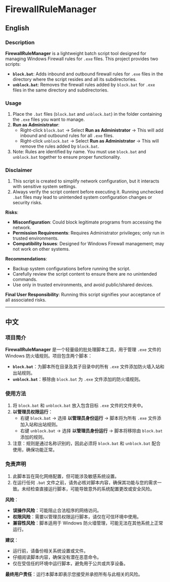 # FirewallRuleManager

## English

### Description
**FirewallRuleManager** is a lightweight batch script tool designed for managing Windows Firewall rules for `.exe` files. This project provides two scripts:
- **`block.bat`**: Adds inbound and outbound firewall rules for `.exe` files in the directory where the script resides and all its subdirectories.
- **`unblock.bat`**: Removes the firewall rules added by `block.bat` for `.exe` files in the same directory and subdirectories.

### Usage
1. Place the `.bat` files (`block.bat` and `unblock.bat`) in the folder containing the `.exe` files you want to manage.
2. **Run as Administrator**:
   - Right-click `block.bat` → Select **Run as Administrator** → This will add inbound and outbound rules for all `.exe` files.
   - Right-click `unblock.bat` → Select **Run as Administrator** → This will remove the rules added by `block.bat`.
3. Note: Rules are identified by name. You must use `block.bat` and `unblock.bat` together to ensure proper functionality.

### Disclaimer
1. This script is created to simplify network configuration, but it interacts with sensitive system settings.
2. Always verify the script content before executing it. Running unchecked `.bat` files may lead to unintended system configuration changes or security risks.

**Risks**:
- **Misconfiguration**: Could block legitimate programs from accessing the network.
- **Permission Requirements**: Requires Administrator privileges; only run in trusted environments.
- **Compatibility Issues**: Designed for Windows Firewall management; may not work on other systems.

**Recommendations**:
- Backup system configurations before running the script.
- Carefully review the script content to ensure there are no unintended commands.
- Use only in trusted environments, and avoid public/shared devices.

**Final User Responsibility**: Running this script signifies your acceptance of all associated risks.

---

## 中文

### 项目简介
**FirewallRuleManager** 是一个轻量级的批处理脚本工具，用于管理 `.exe` 文件的 Windows 防火墙规则。项目包含两个脚本：
- **`block.bat`**：为脚本所在目录及其子目录中的所有 `.exe` 文件添加防火墙入站和出站规则。
- **`unblock.bat`**：移除由 `block.bat` 为 `.exe` 文件添加的防火墙规则。

### 使用方法
1. 将 `block.bat` 和 `unblock.bat` 放入包含目标 `.exe` 文件的文件夹中。
2. **以管理员权限运行**：
   - 右键 `block.bat` → 选择 **以管理员身份运行** → 脚本将为所有 `.exe` 文件添加入站和出站规则。
   - 右键 `unblock.bat` → 选择 **以管理员身份运行** → 脚本将移除由 `block.bat` 添加的规则。
3. 注意：规则是通过名称识别的，因此必须将 `block.bat` 和 `unblock.bat` 配合使用，确保功能正常。

### 免责声明
1. 此脚本旨在简化网络配置，但可能涉及敏感系统设置。
2. 在运行任何 `.bat` 文件之前，请务必核对脚本内容，确保其功能与您的需求一致。未经检查直接运行脚本，可能导致意外的系统配置更改或安全风险。

**风险**：
- **误操作风险**：可能阻止合法程序的网络访问。
- **权限风险**：需要以管理员权限运行脚本，请仅在可信环境中使用。
- **兼容性风险**：脚本适用于 Windows 防火墙管理，可能无法在其他系统上正常运行。

**建议**：
- 运行前，请备份相关系统设置或文件。
- 仔细阅读脚本内容，确保没有潜在恶意命令。
- 仅在受信任的环境中运行脚本，避免用于公共或共享设备。

**最终用户责任**：运行本脚本即表示您接受并承担所有与此相关的风险。
